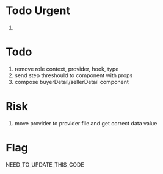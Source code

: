 # Todo Urgent
1. 

# Todo
1. remove role context, provider, hook, type
2. send step threshould to component with props
3. compose buyerDetail/sellerDetail component

# Risk
1. move provider to provider file and get correct data value

# Flag
NEED_TO_UPDATE_THIS_CODE